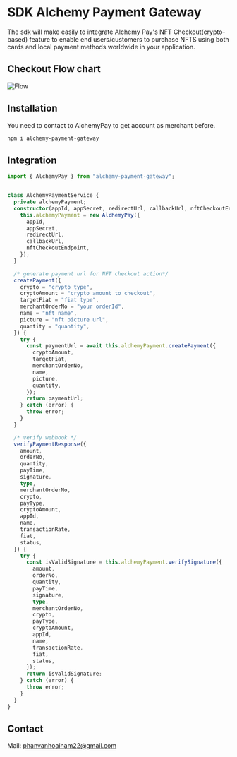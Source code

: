 # SDK Alchemy Payment Gateway

The sdk will make easily to integrate Alchemy Pay's NFT Checkout(crypto-based) feature to enable end users/customers to purchase NFTS using both cards and local payment methods worldwide in your application.

## Checkout Flow chart

![Flow](https://files.readme.io/26a2353-Flowchart-2.jpg)

## Installation
You need to contact to AlchemyPay to get account as merchant before.


```bash
npm i alchemy-payment-gateway
```

## Integration

```typescript
import { AlchemyPay } from "alchemy-payment-gateway";


class AlchemyPaymentService {
  private alchemyPayment;
  constructor(appId, appSecret, redirectUrl, callbackUrl, nftCheckoutEndpoint) {
    this.alchemyPayment = new AlchemyPay({
      appId,
      appSecret,
      redirectUrl,
      callbackUrl,
      nftCheckoutEndpoint,
    });
  }

  /* generate payment url for NFT checkout action*/
  createPayment({
    crypto = "crypto type",
    cryptoAmount = "crypto amount to checkout",
    targetFiat = "fiat type",
    merchantOrderNo = "your orderId",
    name = "nft name",
    picture = "nft picture url",
    quantity = "quantity",
  }) {
    try {
      const paymentUrl = await this.alchemyPayment.createPayment({
        cryptoAmount,
        targetFiat,
        merchantOrderNo,
        name,
        picture,
        quantity,
      });
      return paymentUrl;
    } catch (error) {
      throw error;
    }
  }

  /* verify webhook */
  verifyPaymentResponse({
    amount,
    orderNo,
    quantity,
    payTime,
    signature,
    type,
    merchantOrderNo,
    crypto,
    payType,
    cryptoAmount,
    appId,
    name,
    transactionRate,
    fiat,
    status,
  }) {
    try {
      const isValidSignature = this.alchemyPayment.verifySignature({
        amount,
        orderNo,
        quantity,
        payTime,
        signature,
        type,
        merchantOrderNo,
        crypto,
        payType,
        cryptoAmount,
        appId,
        name,
        transactionRate,
        fiat,
        status,
      });
      return isValidSignature;
    } catch (error) {
      throw error;
    }
  }
}
```
## Contact 
 Mail: phanvanhoainam22@gmail.com

